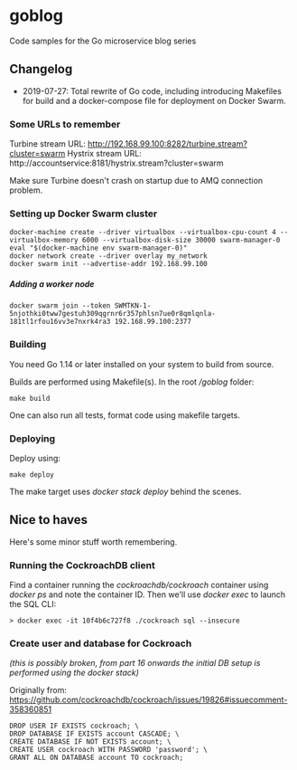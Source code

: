 # goblog
Code samples for the Go microservice blog series

## Changelog
- 2019-07-27: Total rewrite of Go code, including introducing Makefiles for build and a docker-compose file for deployment on Docker Swarm.

### Some URLs to remember
Turbine stream URL: http://192.168.99.100:8282/turbine.stream?cluster=swarm
Hystrix stream URL: http://accountservice:8181/hystrix.stream?cluster=swarm

Make sure Turbine doesn't crash on startup due to AMQ connection problem.

### Setting up Docker Swarm cluster

    docker-machine create --driver virtualbox --virtualbox-cpu-count 4 --virtualbox-memory 6000 --virtualbox-disk-size 30000 swarm-manager-0
    eval "$(docker-machine env swarm-manager-0)"
    docker network create --driver overlay my_network
    docker swarm init --advertise-addr 192.168.99.100
        
##### Adding a worker node

    docker swarm join --token SWMTKN-1-5njothki0tww7gestuh309qgrnr6r357phlsn7ue0r8qmlqnla-181tl1rfou16vv3e7nxrk4ra3 192.168.99.100:2377
   
### Building
You need Go 1.14 or later installed on your system to build from source.

Builds are performed using Makefile(s). In the root _/goblog_ folder:

    make build
    
One can also run all tests, format code using makefile targets.

### Deploying

Deploy using:
 
    make deploy
  
The make target uses _docker stack deploy_ behind the scenes.

## Nice to haves

Here's some minor stuff worth remembering.

### Running the CockroachDB client
Find a container running the _cockroachdb/cockroach_ container using _docker ps_ and note the container ID. Then we'll use _docker exec_ to launch the SQL CLI:  
   
    > docker exec -it 10f4b6c727f8 ./cockroach sql --insecure

### Create user and database for Cockroach

_(this is possibly broken, from part 16 onwards the initial DB setup is performed using the docker stack)_

Originally from: https://github.com/cockroachdb/cockroach/issues/19826#issuecomment-358360851

    DROP USER IF EXISTS cockroach; \
    DROP DATABASE IF EXISTS account CASCADE; \
    CREATE DATABASE IF NOT EXISTS account; \
    CREATE USER cockroach WITH PASSWORD 'password'; \
    GRANT ALL ON DATABASE account TO cockroach;